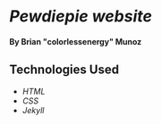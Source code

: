 # _Pewdiepie website_
#### By Brian "colorlessenergy" Munoz


## Technologies Used

  * _HTML_
  * _CSS_
  * _Jekyll_
